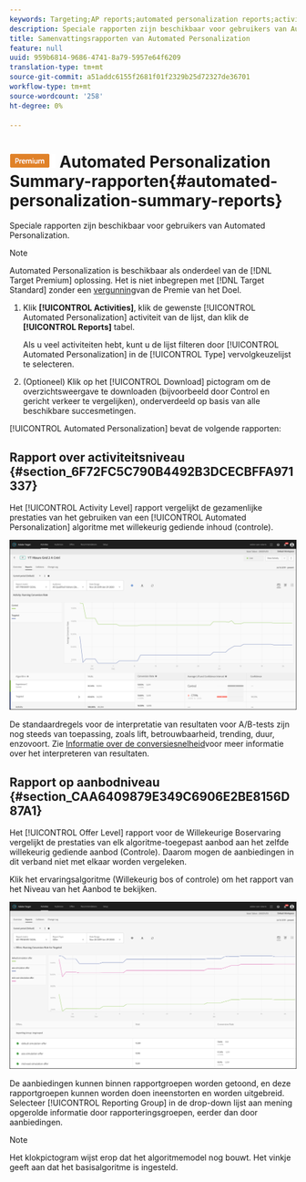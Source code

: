 ```yaml
---
keywords: Targeting;AP reports;automated personalization reports;activity level report;offer level report;offer detail report
description: Speciale rapporten zijn beschikbaar voor gebruikers van Automated Personalization.
title: Samenvattingsrapporten van Automated Personalization
feature: null
uuid: 959b6814-9686-4741-8a79-5957e64f6209
translation-type: tm+mt
source-git-commit: a51addc6155f2681f01f2329b25d72327de36701
workflow-type: tm+mt
source-wordcount: '258'
ht-degree: 0%

---
```



# ![PREMIUM](/help/assets/premium.png) Automated Personalization Summary-rapporten{#automated-personalization-summary-reports}

Speciale rapporten zijn beschikbaar voor gebruikers van Automated Personalization.

>[!NOTE]
>
>Automated Personalization is beschikbaar als onderdeel van de [!DNL Target Premium] oplossing. Het is niet inbegrepen met [!DNL Target Standard] zonder een [vergunning](/help/c-intro/intro.md#premium)van de Premie van het Doel.

1. Klik **[!UICONTROL Activities]**, klik de gewenste [!UICONTROL Automated Personalization] activiteit van de lijst, dan klik de **[!UICONTROL Reports]** tabel.

   Als u veel activiteiten hebt, kunt u de lijst filteren door [!UICONTROL Automated Personalization] in de [!UICONTROL Type] vervolgkeuzelijst te selecteren.

1. (Optioneel) Klik op het [!UICONTROL Download] pictogram om de overzichtsweergave te downloaden (bijvoorbeeld door Control en gericht verkeer te vergelijken), onderverdeeld op basis van alle beschikbare succesmetingen.

[!UICONTROL Automated Personalization] bevat de volgende rapporten:

## Rapport over activiteitsniveau {#section_6F72FC5C790B4492B3DCECBFFA971337}

Het [!UICONTROL Activity Level] rapport vergelijkt de gezamenlijke prestaties van het gebruiken van een [!UICONTROL Automated Personalization] algoritme met willekeurig gediende inhoud (controle).

![Rapport over activiteitsniveau](/help/c-reports/assets/box_plot_ap.png)

De standaardregels voor de interpretatie van resultaten voor A/B-tests zijn nog steeds van toepassing, zoals lift, betrouwbaarheid, trending, duur, enzovoort. Zie [Informatie over de conversiesnelheid](../c-reports/conversion-rate.md#concept_2D9FEDE8F94A485DAC86D611BFBDC844)voor meer informatie over het interpreteren van resultaten.

## Rapport op aanbodniveau {#section_CAA6409879E349C6906E2BE8156D87A1}

Het [!UICONTROL Offer Level] rapport voor de Willekeurige Boservaring vergelijkt de prestaties van elk algoritme-toegepast aanbod aan het zelfde willekeurig gediende aanbod (Controle). Daarom mogen de aanbiedingen in dit verband niet met elkaar worden vergeleken.

Klik het ervaringsalgoritme (Willekeurig bos of controle) om het rapport van het Niveau van het Aanbod te bekijken.

![](assets/ap_OfferLevelRpt.png)

De aanbiedingen kunnen binnen rapportgroepen worden getoond, en deze rapportgroepen kunnen worden doen ineenstorten en worden uitgebreid. Selecteer [!UICONTROL Reporting Group] in de drop-down lijst aan mening opgerolde informatie door rapporteringsgroepen, eerder dan door aanbiedingen.

>[!NOTE]
>
>Het klokpictogram wijst erop dat het algoritmemodel nog bouwt. Het vinkje geeft aan dat het basisalgoritme is ingesteld.
